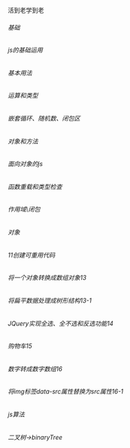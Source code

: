 活到老学到老

###### 基础 
###### js的基础运用
###### 基本用法
###### 运算和类型

###### 嵌套循环、随机数、闭包区

###### 对象和方法
###### 面向对象的js
###### 函数重载和类型检查
###### 作用域\闭包
###### 对象
###### 11创建可重用代码
###### 将一个对象转换成数组对象13
###### 将扁平数据处理成树形结构13-1
###### JQuery实现全选、全不选和反选功能14
###### 购物车15
###### 数字转成数字数组16
###### 将img标签data-src属性替换为src属性16-1
###### js算法
###### 二叉树->binaryTree

